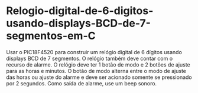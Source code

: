 # Relogio-digital-de-6-digitos-usando-displays-BCD-de-7-segmentos-em-C
Usar o PIC18F4520 para construir um relógio digital de 6 dígitos usando displays BCD de 7 segmentos. O relógio também deve contar com o recurso de alarme. O relógio deve ter 1 botão de modo e 2 botões de ajuste para as horas e minutos. O botão de modo alterna entre o modo de ajuste das horas ou ajuste do alarme e deve ser acionado somente se pressionado por 2 segundos. Como saída de alarme, use um beep sonoro. 
